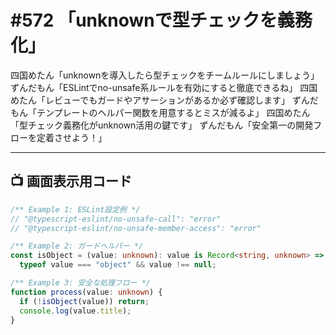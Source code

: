 # #572 「unknownで型チェックを義務化」

四国めたん「unknownを導入したら型チェックをチームルールにしましょう」
ずんだもん「ESLintでno-unsafe系ルールを有効にすると徹底できるね」
四国めたん「レビューでもガードやアサーションがあるか必ず確認します」
ずんだもん「テンプレートのヘルパー関数を用意するとミスが減るよ」
四国めたん「型チェック義務化がunknown活用の鍵です」
ずんだもん「安全第一の開発フローを定着させよう！」

---

## 📺 画面表示用コード

```typescript
/** Example 1: ESLint設定例 */
// "@typescript-eslint/no-unsafe-call": "error"
// "@typescript-eslint/no-unsafe-member-access": "error"

/** Example 2: ガードヘルパー */
const isObject = (value: unknown): value is Record<string, unknown> =>
  typeof value === "object" && value !== null;

/** Example 3: 安全な処理フロー */
function process(value: unknown) {
  if (!isObject(value)) return;
  console.log(value.title);
}
```

